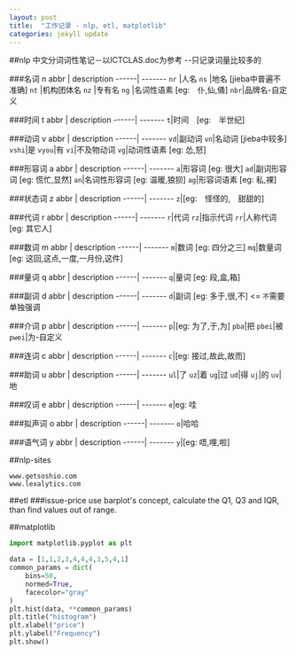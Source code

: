 ```yaml
---
layout: post
title:  "工作记录 - nlp, etl, matplotlib"
categories: jekyll update
---
```


##nlp
中文分词词性笔记－以ICTCLAS.doc为参考  --只记录词量比较多的

###名词 n
abbr | description
------| -------
`nr` |人名
`ns` |地名 [jieba中普遍不准确]
`nt` |机构团体名
`nz` |专有名
`ng` |名词性语素 [eg:　仆,仙,俑]
`nbr`|品牌名-自定义

###时间 t
abbr | description
------| -------
`t`|时间　[eg:　半世纪]

###动词 v
abbr | description
------| -------
`vd`|副动词
`vn`|名动词 [jieba中较多]
`vshi`|是
`vyou`|有
`vi`|不及物动词
`vg`|动词性语素 [eg: 怂,怒]

###形容词 a
abbr | description
------| -------
`a`|形容词 [eg: 很大]
`ad`|副词形容词 [eg: 慌忙,显然]
`an`|名词性形容词 [eg: 温暖,狼狈]
`ag`|形容词语素 [eg: 私,裸]

###状态词 z
abbr | description
------| -------
`z`|[eg:　怪怪的,　甜甜的]

###代词 r
abbr | description
------| -------
`r`|代词
`rz`|指示代词
`rr`|人称代词　[eg: 其它人]

###数词 m
abbr | description
------| -------
`m`|数词 [eg: 四分之三]
`mq`|数量词 [eg: 这回,这点,一度,一月份,这件] 

###量词 q
abbr | description
------| -------
`q`|量词 [eg: 段,盒,箱]

###副词 d
abbr | description
------| -------
`d`|副词 [eg: 多于,很,不] <= `不`需要单独强调

###介词 p
abbr | description
------| -------
`p`|[eg: 为了,于,为]
`pba`|把
`pbei`|被
`pwei`|为-自定义

###连词 c
abbr | description
------| -------
`c`|[eg: 接过,故此,故而]

###助词 u
abbr | description
------| -------
`ul`|了
`uz`|着
`ug`|过
`ud`|得
`uj`|的
`uv`|地

###叹词 e
abbr | description
------| -------
`e`|eg: 哇

###拟声词 o
abbr | description
------| -------
`o`|哈哈

###语气词 y
abbr | description
------| -------
`y`|[eg: 唔,哩,啦]

##nlp-sites

```
www.getsoshio.com
www.lexalytics.com
```

##etl
###issue-price
use barplot's concept, calculate the Q1, Q3 and IQR, than find
values out of range.


##matplotlib

```python
import matplotlib.pyplot as plt

data = [1,1,2,3,4,4,4,3,5,4,1]
common_params = dict(
    bins=50,
    normed=True,
    facecolor="gray"
)
plt.hist(data, **common_params)
plt.title("histogram")
plt.xlabel("price")
plt.ylabel("Frequency")
plt.show()

```

